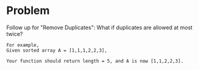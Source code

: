 Problem
===
Follow up for "Remove Duplicates":
What if duplicates are allowed at most twice?

	For example,
	Given sorted array A = [1,1,1,2,2,3],

	Your function should return length = 5, and A is now [1,1,2,2,3].